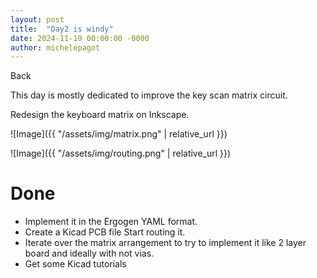 ```yaml
---
layout: post
title:  "Day2 is windy"
date: 2024-11-19 00:00:00 -0000
author: michelepagot
---
```


<a onclick="window.history.back()">Back</a>

This day is mostly dedicated to improve the key scan matrix circuit.

Redesign the keyboard matrix on Inkscape.

![Image]({{ "/assets/img/matrix.png" | relative_url }})

![Image]({{ "/assets/img/routing.png" | relative_url }})

# Done

- Implement it in the Ergogen YAML format.
- Create a Kicad PCB file Start routing it.
- Iterate over the matrix arrangement to try to implement it like 2 layer board and ideally with not vias.
- Get some Kicad tutorials
